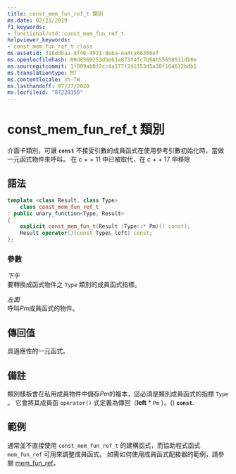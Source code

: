 ```yaml
---
title: const_mem_fun_ref_t 類別
ms.date: 02/21/2019
f1_keywords:
- functional/std::const_mem_fun_ref_t
helpviewer_keywords:
- const_mem_fun_ref_t class
ms.assetid: 316ddbaa-9f46-4931-8eba-ea4ca66360ef
ms.openlocfilehash: 09d8569253dbeb1a873f4fc7b64b55658511d18e
ms.sourcegitcommit: 1f009ab0f2cc4a177f2d1353d5a38f164612bdb1
ms.translationtype: MT
ms.contentlocale: zh-TW
ms.lasthandoff: 07/27/2020
ms.locfileid: "87228358"
---
```

# <a name="const_mem_fun_ref_t-class"></a>const_mem_fun_ref_t 類別

介面卡類別，可讓 **`const`** 不接受引數的成員函式在使用參考引數初始化時，當做一元函式物件來呼叫。 在 c + + 11 中已被取代，在 c + + 17 中移除

## <a name="syntax"></a>語法

```cpp
template <class Result, class Type>
    class const_mem_fun_ref_t
: public unary_function<Type, Result>
{
    explicit const_mem_fun_t(Result (Type::* Pm)() const);
    Result operator()(const Type& left) const;
};
```

### <a name="parameters"></a>參數

*下午*\
要轉換成函式物件之 `Type` 類別的成員函式指標。

*左面*\
呼叫*Pm*成員函式的物件。

## <a name="return-value"></a>傳回值

具適應性的一元函式。

## <a name="remarks"></a>備註

類別樣板會在私用成員物件中儲存*Pm*的複本，這必須是類別成員函式的指標 `Type` 。 它會將其成員函 `operator()` 式定義為傳回（**left** \* `Pm` ）。() **`const`**.

## <a name="example"></a>範例

通常並不直接使用 `const_mem_fun_ref_t` 的建構函式，而協助程式函式 `mem_fun_ref` 可用來調整成員函式。 如需如何使用成員函式配接器的範例，請參閱 [mem_fun_ref](../standard-library/functional-functions.md#mem_fun_ref)。
